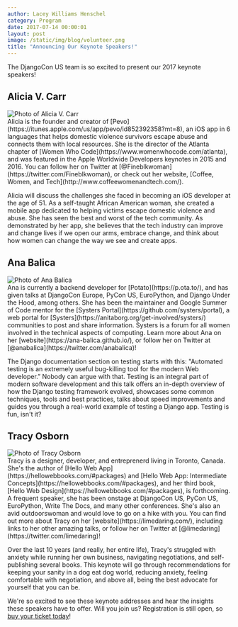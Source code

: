 ```yaml
---
author: Lacey Williams Henschel
category: Program
date: 2017-07-14 00:00:01
layout: post
image: /static/img/blog/volunteer.png
title: "Announcing Our Keynote Speakers!"
---
```


The DjangoCon US team is so excited to present our 2017 keynote speakers!  

## Alicia V. Carr 

<div class="profile">
    <img class="thumbnail" data-interchange="[/static/img/blog/alicia.jpg?w=600&h=600, small], [/static/img/blog/alicia.jpg?w=400&h=400, medium]" alt="Photo of Alicia V. Carr">
</div>
Alicia is the founder and creator of [Pevo](https://itunes.apple.com/us/app/pevo/id852392358?mt=8), an iOS app in 6 languages that helps domestic violence survivors escape abuse and connects them with local resources. She is the director of the Atlanta chapter of [Women Who Code](https://www.womenwhocode.com/atlanta), and was featured in the Apple Worldwide Developers keynotes in 2015 and 2016. You can follow her on Twitter at [@Fineblkwoman](https://twitter.com/Fineblkwoman), or check out her website, [Coffee, Women, and Tech](http://www.coffeewomenandtech.com/). 

Alicia will discuss the challenges she faced in becoming an iOS developer at the age of 51. As a self-taught African American woman, she created a mobile app dedicated to helping victims escape domestic violence and abuse. She has seen the best and worst of the tech community. As demonstrated by her app, she believes that the tech industry can improve and change lives if we open our arms, embrace change, and think about how women can change the way we see and create apps. 

## Ana Balica 
<div class="profile">
    <img class="thumbnail" data-interchange="[https://media.licdn.com/mpr/mpr/shrinknp_400_400/p/5/000/2bc/1c1/2eb641e.jpg?w=600&h=600, small], [https://media.licdn.com/mpr/mpr/shrinknp_400_400/p/5/000/2bc/1c1/2eb641e.jpg?w=400&h=400, medium]" alt="Photo of Ana Balica">
</div>
Ana is currently a backend developer for [Potato](https://p.ota.to/), and has given talks at DjangoCon Europe, PyCon US, EuroPython, and Django Under the Hood, among others. She has been the maintainer and Google Summer of Code mentor for the [Systers Portal](https://github.com/systers/portal), a web portal for [Systers](https://anitaborg.org/get-involved/systers/) communities to post and share information. Systers is a forum for all women involved in the technical aspects of computing. Learn more about Ana on her [website](https://ana-balica.github.io/), or follow her on Twitter at [@anabalica](https://twitter.com/anabalica)!

The Django documentation section on testing starts with this: "Automated testing is an extremely useful bug-killing tool for the modern Web developer.” Nobody can argue with that. Testing is an integral part of modern software development and this talk offers an in-depth overview of how the Django testing framework evolved, showcases some common techniques, tools and best practices, talks about speed improvements and guides you through a real-world example of testing a Django app. Testing is fun, isn't it? 

## Tracy Osborn
<div class="profile">
    <img class="thumbnail" data-interchange="[/static/img/blog/tracy.jpg?w=600&h=600, small], [/static/img/blog/tracy.jpg?w=400&h=400, medium]" alt="Photo of Tracy Osborn">
</div>
Tracy is a designer, developer, and entreprenerd living in Toronto, Canada. She's the author of [Hello Web App](https://hellowebbooks.com/#packages) and [Hello Web App: Intermediate Concepts](https://hellowebbooks.com/#packages), and her third book, [Hello Web Design](https://hellowebbooks.com/#packages), is forthcoming. A frequent speaker, she has been onstage at DjangoCon US, PyCon US, EuroPython, Write The Docs, and many other conferences. She's also an avid outdoorswoman and would love to go on a hike with you. You can find out more about Tracy on her [website](https://limedaring.com/), including links to her other amazing talks, or follow her on Twitter at [@limedaring](https://twitter.com/limedaring)! 

Over the last 10 years (and really, her entire life), Tracy's struggled with anxiety while running her own business, navigating negotiations, and self-publishing several books. This keynote will go through recommendations for keeping your sanity in a dog eat dog world, reducing anxiety, feeling comfortable with negotiation, and above all, being the best advocate for yourself that you can be.

We're so excited to see these keynote addresses and hear the insights these speakers have to offer. Will you join us? Registration is still open, so [buy your ticket today](/tickets/)! 